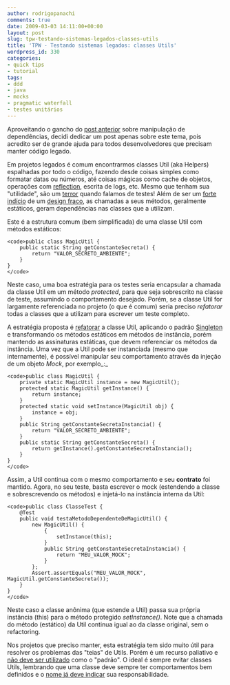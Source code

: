 ```yaml
---
author: rodrigopanachi
comments: true
date: 2009-03-03 14:11:00+00:00
layout: post
slug: tpw-testando-sistemas-legados-classes-utils
title: 'TPW - Testando sistemas legados: classes Utils'
wordpress_id: 330
categories:
- quick tips
- tutorial
tags:
- ddd
- java
- mocks
- pragmatic waterfall
- testes unitários
---
```


Aproveitando o gancho do [post anterior](http://1up4dev.org/2009/02/tpw-testando-sistemas-legados-manipulando-dependencias/) sobre manipulação de dependências, decidi dedicar um post apenas sobre este tema, pois acredito ser de grande ajuda para todos desenvolvedores que precisam manter código legado.

Em projetos legados é comum encontrarmos classes Util (aka Helpers) espalhadas por todo o código, fazendo desde coisas simples como formatar datas ou números, até coisas mágicas como cache de objetos, operações com [reflection](http://en.wikibooks.org/wiki/Java_Programming/Reflection/Overview), escrita de logs, etc. Mesmo que tenham sua "utilidade", são um [terror](http://en.wikipedia.org/wiki/Separation_of_concerns) quando falamos de testes! Além de ser um [forte indício](http://en.wikipedia.org/wiki/God_object) de um [design fraco](http://en.wikipedia.org/wiki/Single_responsibility_principle), as chamadas a seus métodos, geralmente estáticos, geram dependências nas classes que a utilizam.

Este é a estrutura comum (bem simplificada) de uma classe Util com métodos estáticos:

    
    <code>public class MagicUtil {
        public static String getConstanteSecreta() {
            return "VALOR_SECRETO_AMBIENTE";
        }
    }
    </code>


Neste caso, uma boa estratégia para os testes seria encapsular a chamada da classe Util em um método _protected_, para que seja sobrescrito na classe de teste, assumindo o comportamento desejado. Porém, se a classe Util for largamente referenciada no projeto (o que é comum) seria preciso _refatorar_ todas a classes que a utilizam para escrever um teste completo.

A estratégia proposta é [refatorar](http://pt.wikipedia.org/wiki/Refatora%C3%A7%C3%A3o) a classe Util, aplicando o padrão [Singleton](http://pt.wikipedia.org/wiki/Singleton) e transformando os métodos estáticos em métodos de instância, porém mantendo as assinaturas estáticas, que devem referenciar os métodos da instância. Uma vez que a Util pode ser instanciada (mesmo que internamente), é possível manipular seu comportamento através da injeção de um objeto _Mock_, por exemplo_:_

    
    <code>public class MagicUtil {
        private static MagicUtil instance = new MagicUtil();
        protected static MagicUtil getInstance() {
            return instance;
        }
        protected static void setInstance(MagicUtil obj) {
            instance = obj;
        }
        public String getConstanteSecretaInstancia() {
            return "VALOR_SECRETO_AMBIENTE";
        }
        public static String getConstanteSecreta() {
            return getInstance().getConstanteSecretaInstancia();
        }
    }
    </code>


Assim, a Util continua com o mesmo comportamento e seu **contrato** foi mantido. Agora, no seu teste, basta escrever o mock (estendendo a classe e sobrescrevendo os métodos) e injetá-lo na instância interna da Util:

    
    <code>public class ClasseTest {
        @Test
        public void testaMetodoDependenteDeMagicUtil() {
            new MagicUtil() {
                {
                    setInstance(this);
                }
                public String getConstanteSecretaInstancia() {
                    return "MEU_VALOR_MOCK";
                }
            };
            Assert.assertEquals("MEU_VALOR_MOCK", MagicUtil.getConstanteSecreta());
        }
    }
    </code>


Neste caso a classe anônima (que estende a Util) passa sua própria instância (this) para o método protegido _setInstance()_. Note que a chamada do método (estático) da Util continua igual ao da classe original, sem o refactoring.

Nos projetos que preciso manter, esta estratégia tem sido muito útil para resolver os problemas das "teias" de Utils. Porém é um recurso paliativo e [não deve ser utilizado](http://gcirne.wordpress.com/2008/01/14/classes-util/) como o "padrão". O ideal é sempre evitar classes Utils, lembrando que uma classe deve sempre ter comportamentos bem definidos e o [nome já deve indicar](http://domaindrivendesign.org/) sua responsabilidade.
